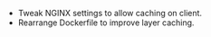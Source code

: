 - Tweak NGINX settings to allow caching on client.
- Rearrange Dockerfile to improve layer caching.
